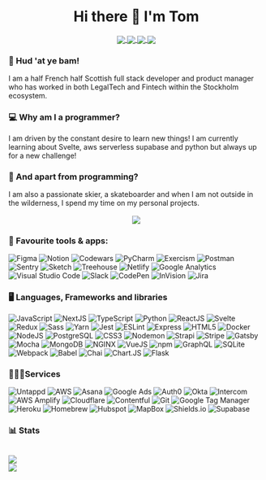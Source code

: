 <h1 align="center">Hi there 👋 I'm Tom</h1>

<div align="center">
	<a href="https://github.com/Lambtsa">
		<img align="center" src="https://img.shields.io/badge/-GitHub-181717?logo=github&logoColor=white" />
	</a>
	<a href="https://stackoverflow.com/users/16334980/lambtsa">
		<img align="center" src="https://img.shields.io/badge/-Stack%20Overflow-F58025?logo=stackoverflow&logoColor=white" />
	</a>
	<a href="https://www.linkedin.com/in/lambtsa-tomlamb/">
		<img align="center" src="https://img.shields.io/badge/-LinkedIn-0A66C2?logo=linkedin&logoColor=white" />
	</a>
	<a href="https://www.instagram.com/lambtsa/">
		<img align="center" src="https://img.shields.io/badge/-Instagram-E4405F?logo=instagram&logoColor=white" />
	</a>
</div>

<h3>🏴󠁧󠁢󠁳󠁣󠁴󠁿 Hud 'at ye bam!</h3> 
I am a half French half Scottish full stack developer and product manager who has worked in both LegalTech and Fintech within the Stockholm ecosystem.    

<h3>💻 Why am I a programmer?</h3>
I am driven by the constant desire to learn new things! I am currently learning about Svelte, aws serverless supabase and python but always up for a new challenge!  

<h3>🎿 And apart from programming?</h3>
I am also a passionate skier, a skateboarder and when I am not outside in the wilderness, I spend my time on my personal projects.
  
<div align="center">
	<br>
	<img src="https://media.giphy.com/media/2fUIykozdBWL9JuKIS/giphy.gif">
</div>

<h3>📱 Favourite tools & apps:</h3>

![Figma](https://img.shields.io/badge/-Figma-F24E1E?logo=figma&logoColor=white)
![Notion](https://img.shields.io/badge/-Notion-000000?logo=notion&logoColor=white)
![Codewars](https://img.shields.io/badge/-Codewars-B1361E?logo=codewars&logoColor=white)
![PyCharm](https://img.shields.io/badge/-PyCharm-000000?logo=pycharm&logoColor=white)
![Exercism](https://img.shields.io/badge/-Exercism-009CAB?logo=exercism&logoColor=white)
![Postman](https://img.shields.io/badge/-Postman-FF6C37?logo=postman&logoColor=white)
![Sentry](https://img.shields.io/badge/-Sentry-362D59?logo=sentry&logoColor=white)
![Sketch](https://img.shields.io/badge/-Sketch-F7B500?logo=sketch&logoColor=white)
![Treehouse](https://img.shields.io/badge/-Treehouse-5FCF80?logo=treehouse&logoColor=white)
![Netlify](https://img.shields.io/badge/-Netlify-00C7B7?logo=netlify&logoColor=white)
![Google Analytics](https://img.shields.io/badge/-Google%20Analytics-E37400?logo=googleanalytics&logoColor=white)
![Visual Studio Code](https://img.shields.io/badge/-Visual%20Studio%20Code-007ACC?logo=visualstudiocode&logoColor=white)
![Slack](https://img.shields.io/badge/-Slack-4A154B?logo=slack&logoColor=white)
![CodePen](https://img.shields.io/badge/-CodePen-000000?logo=codepen&logoColor=white)
![InVision](https://img.shields.io/badge/-InVision-FF3366?logo=invision&logoColor=white)
![Jira](https://img.shields.io/badge/-Jira-0052CC?logo=jirasoftware&logoColor=white)


  
<h3>🖥 Languages, Frameworks and libraries</h3>

![JavaScript](https://img.shields.io/badge/-JavaScript-F7DF1E?logo=javascript&logoColor=white)
![NextJS](https://img.shields.io/badge/-NextJS-000000?logo=nextdotjs&logoColor=white)
![TypeScript](https://img.shields.io/badge/-TypeScript-3178C6?logo=typescript&logoColor=white)
![Python](https://img.shields.io/badge/-Python-3776AB?logo=python&logoColor=white)
![ReactJS](https://img.shields.io/badge/-ReactJS-61DAFB?logo=react&logoColor=white)
![Svelte](https://img.shields.io/badge/-Svelte-FF3E00?logo=svelte&logoColor=white)
![Redux](https://img.shields.io/badge/-Redux-764ABC?logo=redux&logoColor=white)
![Sass](https://img.shields.io/badge/-Sass-CC6699?logo=sass&logoColor=white)
![Yarn](https://img.shields.io/badge/-Yarn-2C8EBB?logo=yarn&logoColor=white)
![Jest](https://img.shields.io/badge/-Jest-C21325?logo=jest&logoColor=white)
![ESLint](https://img.shields.io/badge/-ESLint-4B32C3?logo=eslint&logoColor=white)
![Express](https://img.shields.io/badge/-Express-000000?logo=express&logoColor=white)
![HTML5](https://img.shields.io/badge/-HTML5-E34F26?logo=html5&logoColor=white)
![Docker](https://img.shields.io/badge/-Docker-2496ED?logo=docker&logoColor=white)
![NodeJS](https://img.shields.io/badge/-NodeJS-339933?logo=nodedotjs&logoColor=white)
![PostgreSQL](https://img.shields.io/badge/-PostgreSQL-4169E1?logo=postgresql&logoColor=white)
![CSS3](https://img.shields.io/badge/-CSS3-1572B6?logo=css3&logoColor=white)
![Nodemon](https://img.shields.io/badge/-Nodemon-76D04B?logo=nodemon&logoColor=white)
![Strapi](https://img.shields.io/badge/-Strapi-2F2E8B?logo=strapi&logoColor=white)
![Stripe](https://img.shields.io/badge/-Stripe-008CDD?logo=stripe&logoColor=white)
![Gatsby](https://img.shields.io/badge/-Gatsby-663399?logo=gatsby&logoColor=white)
![Mocha](https://img.shields.io/badge/-Mocha-8D6748?logo=mocha&logoColor=white)
![MongoDB](https://img.shields.io/badge/-MongoDB-47A248?logo=mongodb&logoColor=white)
![NGINX](https://img.shields.io/badge/-NGINX-009639?logo=nginx&logoColor=white)
![VueJS](https://img.shields.io/badge/-VueJS-4FC08D?logo=vuedotjs&logoColor=white)
![npm](https://img.shields.io/badge/-npm-CB3837?logo=npm&logoColor=white)
![GraphQL](https://img.shields.io/badge/-GraphQL-E434AA?logo=graphql&logoColor=white)
![SQLite](https://img.shields.io/badge/-SQLite-003B57?logo=sqlite&logoColor=white)
![Webpack](https://img.shields.io/badge/-Webpack-8DD6F9?logo=webpack&logoColor=white)
![Babel](https://img.shields.io/badge/-Babel-F9DC3E?logo=babel&logoColor=white)
![Chai](https://img.shields.io/badge/-Chai-A30701?logo=chai&logoColor=white)
![Chart.JS](https://img.shields.io/badge/-Chart.JS-FF6384?logo=chartdotjs&logoColor=white)
![Flask](https://img.shields.io/badge/-Flask-000000?logo=flask&logoColor=white)


<h3>👨🏼‍💻Services</h3>

![Untappd](https://img.shields.io/badge/-Untappd-FFC000?logo=untappd&logoColor=white)
![AWS](https://img.shields.io/badge/-AWS-232F3E?logo=amazonaws&logoColor=white)
![Asana](https://img.shields.io/badge/-Asana-273347?logo=asana&logoColor=white)
![Google Ads](https://img.shields.io/badge/-Google%20Ads-4285F4?logo=googleads&logoColor=white)
![Auth0](https://img.shields.io/badge/-Auth0-EB5424?logo=auth0&logoColor=white)
![Okta](https://img.shields.io/badge/-Okta-007DC1?logo=okta&logoColor=white)
![Intercom](https://img.shields.io/badge/-Intercom-6AFDEF?logo=intercom&logoColor=white)
![AWS Amplify](https://img.shields.io/badge/-AWS%20Amplify-FF9900?logo=awsamplify&logoColor=white)
![Cloudflare](https://img.shields.io/badge/-Cloudflare-F38020?logo=cloudflare&logoColor=white)
![Contentful](https://img.shields.io/badge/-Contentful-2478CC?logo=contentful&logoColor=white)
![Git](https://img.shields.io/badge/-Git-F05032?logo=git&logoColor=white)
![Google Tag Manager](https://img.shields.io/badge/-Google%20Tag%20Manager-246FDB?logo=googletagmanager&logoColor=white)
![Heroku](https://img.shields.io/badge/-Heroku-430098?logo=heroku&logoColor=white)
![Homebrew](https://img.shields.io/badge/-Homebrew-FBB040?logo=homebrew&logoColor=white)
![Hubspot](https://img.shields.io/badge/-Hubspot-FF7A59?logo=hubspot&logoColor=white)
![MapBox](https://img.shields.io/badge/-MapBox-000000?logo=mapbox&logoColor=white)
![Shields.io](https://img.shields.io/badge/-Shields%2Eio-000000?logo=shieldsdotio&logoColor=white)
![Supabase](https://img.shields.io/badge/-Supabase-3ECF8E?logo=supabase&logoColor=white)

<h3>📊 Stats</h3>
<div>
	<br>
	<img src="https://github-readme-stats.vercel.app/api/top-langs/?username=lambtsa&theme=dracula&layout=compact">
	<br>
	<img src="https://github-readme-stats.vercel.app/api?username=lambtsa&show_icons=true&hide=contribs&custom_title=My%20Github%20Stats&count_private=true&theme=dracula">
	<br>
</div>
